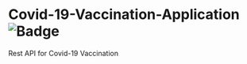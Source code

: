 # Covid-19-Vaccination-Application ![Badge](https://visitor-counter-badge.vercel.app/api/Soumya048/Covid-19-Vaccination-Application/)
Rest API for Covid-19 Vaccination
